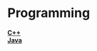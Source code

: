
# Programming

[<b>C++</b>](https://github.com/Daply/university-assignments/blob/master/Programming/C%2B%2B/readme.md)<br>
[<b>Java</b>](https://github.com/Daply/university-assignments/blob/master/Programming/Java/readme.md)
